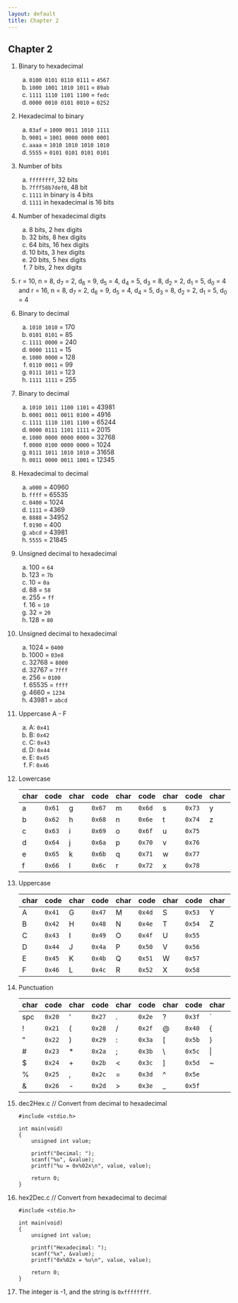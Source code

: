 ```yaml
---
layout: default
title: Chapter 2
---
```

<style type="text/css">
    ol ol { list-style-type: lower-alpha; }
</style>

## Chapter 2

1.  Binary to hexadecimal
    1.  `0100 0101 0110 0111` = `4567`
    1.  `1000 1001 1010 1011` = `89ab`
    1.  `1111 1110 1101 1100` = `fedc`
    1.  `0000 0010 0101 0010` = `0252`

2.  Hexadecimal to binary
    1.  `83af` = `1000 0011 1010 1111`
    2.  `9001` = `1001 0000 0000 0001`
    3.  `aaaa` = `1010 1010 1010 1010`
    4.  `5555` = `0101 0101 0101 0101`

3.  Number of bits
    1.  `ffffffff`, 32 bits
    2.  `7fff58b7def0`, 48 bit
    3.  `1111` in binary is 4 bits
    4.  `1111` in hexadecimal is 16 bits

4.  Number of hexadecimal digits
    1.  8 bits, 2 hex digits
    2.  32 bits, 8 hex digits
    3.  64 bits, 16 hex digits
    4.  10 bits, 3 hex digits
    5.  20 bits, 5 hex digits
    6.  7 bits, 2 hex digits

5.  r = 10, n = 8, d<sub>7</sub> = 2, d<sub>6</sub> = 9, d<sub>5</sub> = 4, d<sub>4</sub> = 5, d<sub>3</sub> = 8, d<sub>2</sub> = 2, d<sub>1</sub> = 5, d<sub>0</sub> = 4 and r = 16, n = 8, d<sub>7</sub> = 2, d<sub>6</sub> = 9, d<sub>5</sub> = 4, d<sub>4</sub> = 5, d<sub>3</sub> = 8, d<sub>2</sub> = 2, d<sub>1</sub> = 5, d<sub>0</sub> = 4

6.  Binary to decimal
    1.  `1010 1010` = 170
    2.  `0101 0101` = 85
    3.  `1111 0000` = 240
    4.  `0000 1111` = 15
    5.  `1000 0000` = 128
    6.  `0110 0011` = 99
    7.  `0111 1011` = 123
    8.  `1111 1111` = 255

7.  Binary to decimal
    1.  `1010 1011 1100 1101` = 43981
    2.  `0001 0011 0011 0100` = 4916
    3.  `1111 1110 1101 1100` = 65244
    4.  `0000 0111 1101 1111` = 2015
    5.  `1000 0000 0000 0000` = 32768
    6.  `0000 0100 0000 0000` = 1024
    7.  `0111 1011 1010 1010` = 31658
    8.  `0011 0000 0011 1001` = 12345

8.  Hexadecimal to decimal
    1.  `a000` = 40960
    2.  `ffff` = 65535
    3.  `0400` = 1024
    4.  `1111` = 4369
    5.  `8888` = 34952
    6.  `0190` = 400
    7.  `abcd` = 43981
    8.  `5555` = 21845

9.  Unsigned decimal to hexadecimal
    1.  100 = `64`
    2.  123 = `7b`
    3.  10 = `0a`
    4.  88 = `58`
    5.  255 = `ff`
    6.  16 = `10`
    7.  32 = `20`
    8.  128 = `80`

10. Unsigned decimal to hexadecimal

    1.  1024 = `0400`
    2.  1000 = `03e8`
    3.  32768 = `8000`
    4.  32767 = `7fff`
    5.  256 = `0100`
    6.  65535 = `ffff`
    7.  4660 = `1234`
    8.  43981 = `abcd`

11. Uppercase A - F

    1.  A: `0x41`
    2.  B: `0x42`
    3.  C: `0x43`
    4.  D: `0x44`
    5.  E: `0x45`
    6.  F: `0x46`

12. Lowercase

    |char| code |char| code |char| code |char| code |char| code |
    |----|------|----|------|----|------|----|------|----|------|
    | a  |`0x61`| g  |`0x67`| m  |`0x6d`| s  |`0x73`| y  |`0x79`| 
    | b  |`0x62`| h  |`0x68`| n  |`0x6e`| t  |`0x74`| z  |`0x7a`|
    | c  |`0x63`| i  |`0x69`| o  |`0x6f`| u  |`0x75`|
    | d  |`0x64`| j  |`0x6a`| p  |`0x70`| v  |`0x76`|
    | e  |`0x65`| k  |`0x6b`| q  |`0x71`| w  |`0x77`|
    | f  |`0x66`| l  |`0x6c`| r  |`0x72`| x  |`0x78`|

13. Uppercase

    |char| code |char| code |char| code |char| code |char| code |
    |----|------|----|------|----|------|----|------|----|------|
    | A  |`0x41`| G  |`0x47`| M  |`0x4d`| S  |`0x53`| Y  |`0x59`| 
    | B  |`0x42`| H  |`0x48`| N  |`0x4e`| T  |`0x54`| Z  |`0x5a`|
    | C  |`0x43`| I  |`0x49`| O  |`0x4f`| U  |`0x55`|
    | D  |`0x44`| J  |`0x4a`| P  |`0x50`| V  |`0x56`|
    | E  |`0x45`| K  |`0x4b`| Q  |`0x51`| W  |`0x57`|
    | F  |`0x46`| L  |`0x4c`| R  |`0x52`| X  |`0x58`|

14. Punctuation

    |char| code |char| code |char| code |char| code |char| code |
    |----|------|----|------|----|------|----|------|----|------|
    |spc |`0x20`| '  |`0x27`| .  |`0x2e`| ?  |`0x3f`| ` |`0x60`|
    | !  |`0x21`| (  |`0x28`| /  |`0x2f`| @  |`0x40`| {  |`0x7b`|
    | "  |`0x22`| )  |`0x29`| :  |`0x3a`| [  |`0x5b`| }  |`0x7c`|
    | #  |`0x23`| *  |`0x2a`| ;  |`0x3b`| \\  |`0x5c`| \| |`0x7d`|
    | $  |`0x24`| +  |`0x2b`| <  |`0x3c`| ]  |`0x5d`| ~  |`0x7e`|
    | %  |`0x25`| ,  |`0x2c`| =  |`0x3d`| ^  |`0x5e`|
    | &  |`0x26`| -  |`0x2d`| >  |`0x3e`| _  |`0x5f`|

15. dec2Hex.c
        // Convert from decimal to hexadecimal

        #include <stdio.h>

        int main(void)
        {
            unsigned int value;

            printf("Decimal: ");
            scanf("%u", &value);
            printf("%u = 0x%02x\n", value, value);

            return 0;
        }

16. hex2Dec.c
        // Convert from hexadecimal to decimal

        #include <stdio.h>

        int main(void)
        {
            unsigned int value;

            printf("Hexadecimal: ");
            scanf("%x", &value);
            printf("0x%02x = %u\n", value, value);

            return 0;
        }

17. The integer is -1, and the string is `0xffffffff`.
